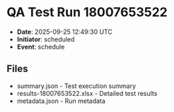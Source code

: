 # QA Test Run 18007653522

- **Date**: 2025-09-25 12:49:30 UTC
- **Initiator**: scheduled
- **Event**: schedule

## Files
- summary.json - Test execution summary
- results-18007653522.xlsx - Detailed test results
- metadata.json - Run metadata
